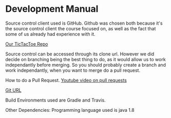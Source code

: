 Development Manual
=======

Source control client used is GitHub. Github was chosen both because it's the source control client the course focused on, as well as the fact that some of us already had experience with it.

[Our TicTacToe Repo](https://github.com/Hugbunadarfraedihopurinn/TicTacToe)

Source control can be accessed through its clone url. However we did decide on branching being the best thing to do, as it would allow us to work independantly before merging. So you should probably create a branch and work independantly, when you want to merge do a pull request.

How to do a Pull Request.
[Youtube video on pull requests](https://www.youtube.com/watch?v=YTbRzhQju4c)


[Git URL](https://github.com/Hugbunadarfraedihopurinn/TicTacToe.git)

Build Environments used are Gradle and Travis.

Other Dependencies: Programming language used is java 1.8
